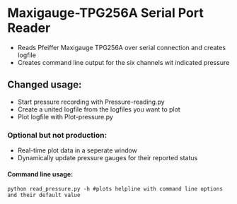 # Maxigauge-TPG256A Serial Port Reader
* Reads Pfeiffer Maxigauge TPG256A over serial connection and creates logfile
* Creates command line output for the six channels wit indicated pressure

## Changed usage:
* Start pressure recording with Pressure-reading.py
* Create a united logfile from the logfiles you want to plot
* Plot logfile with Plot-pressure.py

### Optional but not production:
* Real-time plot data in a seperate window
* Dynamically update pressure gauges for their reported status

#### Command line usage:
```
python read_pressure.py -h #plots helpline with command line options and their default value
```
